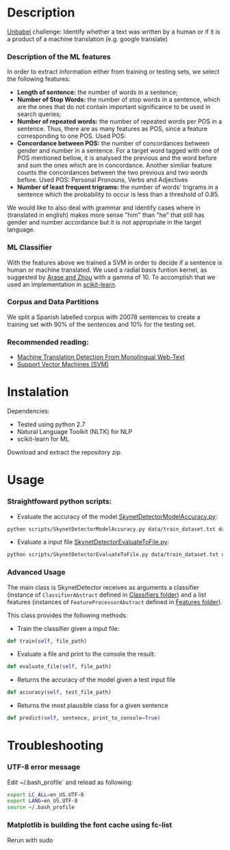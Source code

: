 # Description
[Unbabel](https://unbabel.com/) challenge: Identify whether a text was written by a human or if it is a product of a machine translation (e.g. google translate)

### Description of the ML features
In order to extract information either from training or testing sets, we select the following features:
- **Length of sentence:** the number of words in a sentence;
- **Number of Stop Words:** the number of stop words in a sentence, which are the ones that do not contain important significance to be used in search queries;
- **Number of repeated words:** the number of repeated words per POS in a sentence. Thus, there are as many features as POS,
since a feature corresponding to one POS.
Used POS:
- **Concordance between POS:** the number of concordances between gender and number in a sentence. For a target word tagged with one of
POS mentioned bellow, it is analysed the previous and the word before and sum the ones which are in concordance. Another similiar feature counts
the concordances between the two previous and two words before.
Used POS: Personal Pronouns, Verbs and Adjectives
- **Number of least frequent trigrams:** the number of words' trigrams in a sentence which the probability to occur is less than a threshold of 0.85.

We would like to also deal with grammar and identify cases where in (translated in english) makes more sense "him" than 
"he" that still has gender and number accordance but it is not appropriate in the target language.

### ML Classifier
With the features above we trained a SVM in order to decide if a sentence is human or machine translated. We used a radial basis funtion
kernel, as suggested by [Arase and Zhou](http://www.aclweb.org/anthology/P13-1157) with a gamma of 10. To accomplish that we used an implementation
in [scikit-learn](http://scikit-learn.org/stable/modules/svm.html#classification).

### Corpus and Data Partitions
We split a Spanish labelled corpus with 20078 sentences to create a training set with 90% of the sentences and 10% for the testing set.

### Recommended reading: 
- [Machine Translation Detection From Monolingual Web-Text](http://www.aclweb.org/anthology/P13-1157)
- [Support Vector Machines (SVM)](http://scikit-learn.org/stable/modules/svm.html)

# Instalation

Dependencies:
* Tested using python 2.7
* Natural Language Toolkit (NLTK) for NLP
* scikit-learn for ML

Download and extract the repository zip.

# Usage

### Straightfoward python scripts:
- Evaluate the accuracy of the model [SkynetDetectorModelAccuracy.py](https://github.com/joanap/MachineTranslationDetection/blob/master/scripts/SkynetDetectorModelAccuracy.py):

```sh
python scripts/SkynetDetectorModelAccuracy.py data/train_dataset.txt data/test_dataset.txt
```

- Evaluate a input file [SkynetDetectorEvaluateToFile.py](https://github.com/joanap/MachineTranslationDetection/blob/master/scripts/SkynetDetectorEvaluateToFile.py):

```sh
python scripts/SkynetDetectorEvaluateToFile.py data/train_dataset.txt data/test_dataset.txt > output.txt
```

### Advanced Usage

The main class is SkynetDetector receives as arguments a classifier (instance of `ClassifierAbstract` defined in
[Classifiers folder](https://github.com/joanap/MachineTranslationDetection/tree/master/scripts/Classifiers)) and a list 
 features (instances of `FeatureProcessorAbstract` defined in 
[Features folder](https://github.com/joanap/MachineTranslationDetection/tree/master/scripts/Features)).

This class provides the following methods:
- Train the classifier given a input file:

```python
def train(self, file_path)
```
- Evaluate a file and print to the console the result:

```python
def evaluate_file(self, file_path)
```
- Returns the accuracy of the model given a test input file

```python
def accuracy(self, test_file_path)
```
- Returns the most plausible class for a given sentence

```python
def predict(self, sentence, print_to_console=True)
```

# Troubleshooting

### UTF-8 error message

Edit ~/.bash_profile` and reload as following:

```sh
export LC_ALL=en_US.UTF-8
export LANG=en_US.UTF-8
source ~/.bash_profile
```

### Matplotlib is building the font cache using fc-list

Rerun with sudo
